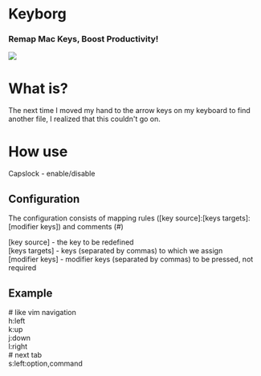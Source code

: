 # Keyborg
### Remap Mac Keys, Boost Productivity!


![](https://github.com/bornthenord/keyborg/blob/main/logo.png)


# What is?
The next time I moved my hand to the arrow keys on my keyboard to find another file, I realized that this couldn't go on. 

# How use
Capslock - enable/disable

## Configuration

The configuration consists of mapping rules ([key source]:[keys targets]:[modifier keys]) and comments (#)

[key source] - the key to be redefined\
[keys targets] - keys (separated by commas) to which we assign\
[modifier keys] - modifier keys (separated by commas) to be pressed, not required


## Example

\# like vim navigation\
h:left\
k:up\
j:down\
l:right\
\# next tab\
s:left:option,command
